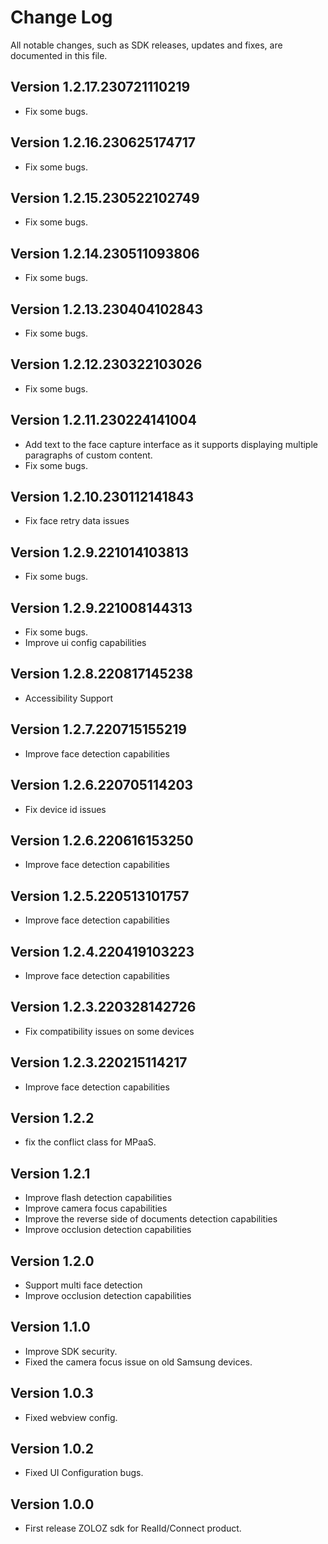 # Change Log
All notable changes, such as SDK releases, updates and fixes, are documented in this file.

## Version 1.2.17.230721110219
+ Fix some bugs.

## Version 1.2.16.230625174717
+ Fix some bugs.

## Version 1.2.15.230522102749
+ Fix some bugs.

## Version 1.2.14.230511093806
+ Fix some bugs.

## Version 1.2.13.230404102843
+ Fix some bugs.

## Version 1.2.12.230322103026
+ Fix some bugs.

## Version 1.2.11.230224141004
+ Add text to the face capture interface as it supports displaying multiple paragraphs of custom content.
+ Fix some bugs.

## Version 1.2.10.230112141843
+ Fix face retry data issues

## Version 1.2.9.221014103813
+ Fix some bugs.

## Version 1.2.9.221008144313
+ Fix some bugs.
+ Improve ui config capabilities

## Version 1.2.8.220817145238
+ Accessibility Support

## Version 1.2.7.220715155219
+ Improve face detection capabilities


## Version 1.2.6.220705114203
+ Fix device id issues 

## Version 1.2.6.220616153250
+ Improve face detection capabilities


## Version 1.2.5.220513101757
+ Improve face detection capabilities

## Version 1.2.4.220419103223
+ Improve face detection capabilities

## Version 1.2.3.220328142726

+ Fix compatibility issues on some devices

## Version 1.2.3.220215114217

+ Improve face detection capabilities

## Version 1.2.2

+ fix the conflict class for MPaaS.

## Version 1.2.1

+ Improve flash detection capabilities
+ Improve camera focus capabilities
+ Improve the reverse side of documents detection capabilities
+ Improve occlusion detection capabilities

## Version 1.2.0

+ Support multi face detection
+ Improve occlusion detection capabilities

## Version 1.1.0

+ Improve SDK security.
+ Fixed the camera focus issue on old Samsung devices.

## Version 1.0.3

+ Fixed webview config.

## Version 1.0.2

+ Fixed UI Configuration bugs.

## Version 1.0.0

+ First release ZOLOZ sdk for RealId/Connect product.